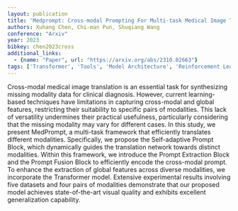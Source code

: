 ```yaml
---
layout: publication
title: 'Medprompt: Cross-modal Prompting For Multi-task Medical Image Translation'
authors: Xuhang Chen, Chi-man Pun, Shuqiang Wang
conference: "Arxiv"
year: 2023
bibkey: chen2023cross
additional_links:
  - {name: "Paper", url: "https://arxiv.org/abs/2310.02663"}
tags: ['Transformer', 'Tools', 'Model Architecture', 'Reinforcement Learning', 'Merging', 'Pretraining Methods', 'Multimodal Models', 'Prompting']
---
```

Cross-modal medical image translation is an essential task for synthesizing
missing modality data for clinical diagnosis. However, current learning-based
techniques have limitations in capturing cross-modal and global features,
restricting their suitability to specific pairs of modalities. This lack of
versatility undermines their practical usefulness, particularly considering
that the missing modality may vary for different cases. In this study, we
present MedPrompt, a multi-task framework that efficiently translates different
modalities. Specifically, we propose the Self-adaptive Prompt Block, which
dynamically guides the translation network towards distinct modalities. Within
this framework, we introduce the Prompt Extraction Block and the Prompt Fusion
Block to efficiently encode the cross-modal prompt. To enhance the extraction
of global features across diverse modalities, we incorporate the Transformer
model. Extensive experimental results involving five datasets and four pairs of
modalities demonstrate that our proposed model achieves state-of-the-art visual
quality and exhibits excellent generalization capability.
